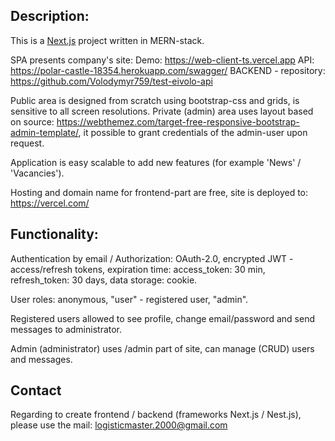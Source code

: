 ## Description:

This is a [Next.js](https://nextjs.org/) project written in MERN-stack.

SPA presents company's site:
Demo: https://web-client-ts.vercel.app
API: https://polar-castle-18354.herokuapp.com/swagger/
BACKEND - repository: https://github.com/Volodymyr759/test-eivolo-api

Public area is designed from scratch using bootstrap-css and grids, is sensitive to all screen resolutions.
Private (admin) area uses layout based on source: https://webthemez.com/target-free-responsive-bootstrap-admin-template/, it possible to grant credentials of the admin-user upon request.

Application is easy scalable to add new features (for example 'News' / 'Vacancies').

Hosting and domain name for frontend-part are free, site is deployed to: https://vercel.com/

## Functionality:

Authentication by email / Authorization: OAuth-2.0, encrypted JWT - access/refresh tokens, expiration time: access_token: 30 min, refresh_token: 30 days, data storage: cookie.

User roles: anonymous, "user" - registered user, "admin".

Registered users allowed to see profile, change email/password and send messages to administrator.

Admin (administrator) uses /admin part of site, can manage (CRUD) users and messages.

## Contact

Regarding to create frontend / backend (frameworks Next.js / Nest.js), please use the mail: logisticmaster.2000@gmail.com
